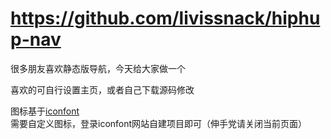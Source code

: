 # https://github.com/livissnack/hiphup-nav


很多朋友喜欢静态版导航，今天给大家做一个

喜欢的可自行设置主页，或者自己下载源码修改

图标基于[iconfont](https://www.iconfont.cn/)   
需要自定义图标，登录iconfont网站自建项目即可（伸手党请关闭当前页面）   


     

    


